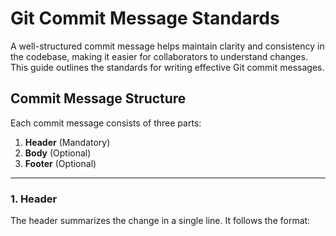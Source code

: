 # Git Commit Message Standards

A well-structured commit message helps maintain clarity and consistency in the codebase, making it easier for collaborators to understand changes. This guide outlines the standards for writing effective Git commit messages.

## **Commit Message Structure**

Each commit message consists of three parts:
1. **Header** (Mandatory)
2. **Body** (Optional)
3. **Footer** (Optional)

---

### **1. Header**
The header summarizes the change in a single line. It follows the format:  
